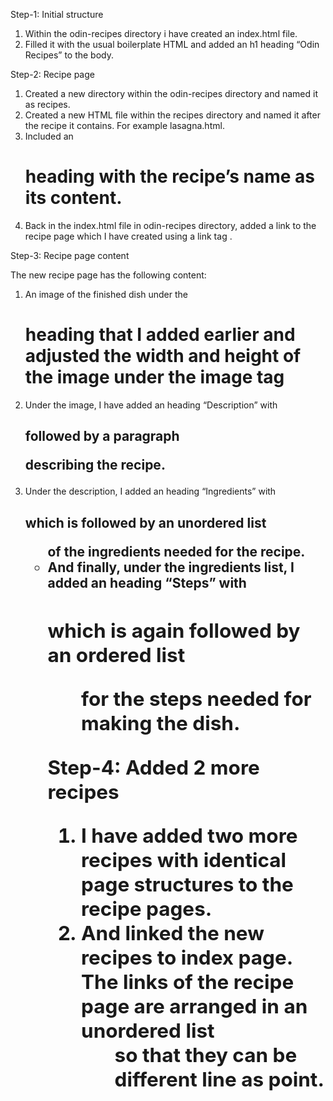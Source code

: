 Step-1: Initial structure

1. Within the odin-recipes directory i have created an index.html file.
2. Filled it with the usual boilerplate HTML and added an h1 heading “Odin Recipes” to the body.

Step-2: Recipe page

1. Created a new directory within the odin-recipes directory and named it as recipes.
2. Created a new HTML file within the recipes directory and named it after the recipe it contains. For example lasagna.html.
3. Included an <h1> heading with the recipe’s name as its content.
4. Back in the index.html file in odin-recipes directory, added a link to the recipe page which I have created using a link tag <a>.

Step-3: Recipe page content

The new recipe page has the following content:

1. An image of the finished dish under the <h1> heading that I added earlier and adjusted the width and height of the image under the image tag <img>
2. Under the image, I have added an heading “Description” with <h2> followed by a paragraph <p> describing the recipe.
3. Under the description, I added an heading “Ingredients” with <h2> which is followed by an unordered list <ul> of the ingredients needed for the recipe.
4. And finally, under the ingredients list, I added an heading “Steps” with <h2> which is again followed by an ordered list <ol> for the steps needed for making the dish.

Step-4: Added 2 more recipes

1. I have added two more recipes with identical page structures to the recipe pages.
2. And linked the new recipes to index page. The links of the recipe page are arranged in an unordered list <ul> so that they can be different line as point.
